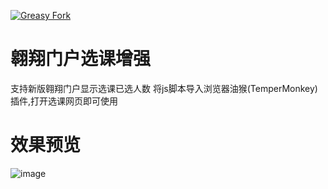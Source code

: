 [![Greasy Fork](https://img.shields.io/greasyfork/dt/449714?label=greasyfork%20install)](https://greasyfork.org/zh-CN/scripts/449714-%E7%BF%B1%E7%BF%94%E9%97%A8%E6%88%B7%E9%80%89%E8%AF%BE%E5%A2%9E%E5%BC%BA)
# 翱翔门户选课增强
支持新版翱翔门户显示选课已选人数
将js脚本导入浏览器油猴(TemperMonkey)插件,打开选课网页即可使用
# 效果预览
![image](https://github.com/2ndelement/nwpu-lesson-select-enhance/blob/main/7915686bf5964b11.png)
